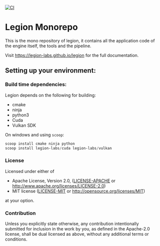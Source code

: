 [![CI](https://github.com/legion-labs/legion/actions/workflows/ci.yml/badge.svg)](https://github.com/legion-labs/legion/actions/workflows/ci.yml)

# Legion Monorepo

This is the  mono repository of legion, it contains all the application code of the engine itself, the tools and the pipeline.

Visit https://legion-labs.github.io/legion for the full documentation.

## Setting up your environment:

### Build time dependencies:

Legion depends on the following for building:

* cmake
* ninja
* python3
* Cuda
* Vulkan SDK

On windows and using `scoop`:

```powershell
scoop install cmake ninja python
scoop install legion-labs/cuda legion-labs/vulkan
```

### License

Licensed under either of

 * Apache License, Version 2.0, ([LICENSE-APACHE](LICENSE-APACHE) or http://www.apache.org/licenses/LICENSE-2.0)
 * MIT license ([LICENSE-MIT](LICENSE-MIT) or http://opensource.org/licenses/MIT)

at your option.

### Contribution

Unless you explicitly state otherwise, any contribution intentionally submitted for inclusion in the work by you, as defined in the Apache-2.0 license, shall be dual licensed as above, without any
additional terms or conditions.
